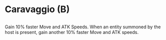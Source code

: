 # Caravaggio (B)

## 

Gain 10% faster Move and ATK Speeds. When an entity summoned by the host is present, gain another 10% faster Move and ATK speeds.